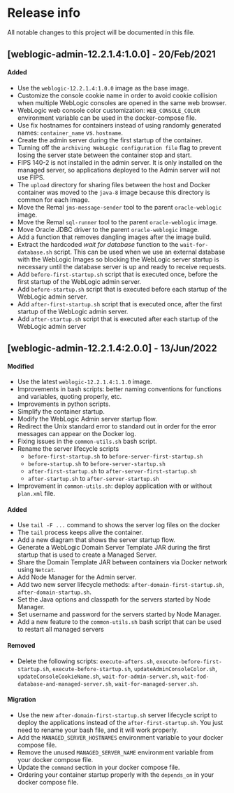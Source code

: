 # Release info

All notable changes to this project will be documented in this file.

## [weblogic-admin-12.2.1.4:1.0.0] - 20/Feb/2021
#### Added
* Use the `weblogic-12.2.1.4:1.0.0` image as the base image.
* Customize the console cookie name in order to avoid cookie collision when multiple WebLogic consoles are opened in the same web browser.
* WebLogic web console color customization: `WEB_CONSOLE_COLOR` environment variable can be used in the docker-compose file.
* Use fix hostnames for containers instead of using randomly generated names: `container_name` vs. `hostname`.
* Create the admin server during the first startup of the container.
* Turning off the `archiving WebLogic configuration file` flag to prevent losing the server state between the container stop and start.
* FIPS 140-2 is not installed in the admin server. It is only installed on the managed server, so applications deployed to the Admin server will not use FIPS.
* The `upload` directory for sharing files between the host and Docker container was moved to the `java-8` image because this directory is common for each image.
* Move the Remal `jms-message-sender` tool to the parent `oracle-weblogic` image.
* Move the Remal `sql-runner` tool to the parent `oracle-weblogic` image.
* Move Oracle JDBC driver to the parent `oracle-weblogic` image.
* Add a function that removes dangling images after the image build.
* Extract the hardcoded _wait for database_ function to the `wait-for-database.sh` script. This can be used when we use an external database with the WebLogic Images so blocking the WebLogic server startup is necessary until the database server is up and ready to receive requests.
* Add `before-first-startup.sh` script that is executed once, before the first startup of the WebLogic admin server.
* Add `before-startup.sh` script that is executed before each startup of the WebLogic admin server.
* Add `after-first-startup.sh` script that is executed once, after the first startup of the WebLogic admin server.
* Add `after-startup.sh` script that is executed after each startup of the WebLogic admin server

## [weblogic-admin-12.2.1.4:2.0.0] - 13/Jun/2022
#### Modified
* Use the latest `weblogic-12.2.1.4:1.1.0` image.
* Improvements in bash scripts: better naming conventions for functions and variables, quoting properly, etc.
* Improvements in python scripts.
* Simplify the container startup.
* Modify the WebLogic Admin server startup flow.
* Redirect the Unix standard error to standard out in order for the error messages can appear on the Docker log.
* Fixing issues in the `common-utils.sh` bash script.
* Rename the server lifecycle scripts
  * `before-first-startup.sh` to `before-server-first-startup.sh`
  * `before-startup.sh` to `before-server-startup.sh`
  * `after-first-startup.sh` to `after-server-first-startup.sh`
  * `after-startup.sh` to `after-server-startup.sh`
* Improvement in `common-utils.sh`: deploy application with or without `plan.xml` file.
#### Added
* Use `tail -F ...` command to shows the server log files on the docker
* The `tail` process keeps alive the container.
* Add a new diagram that shows the server startup flow.
* Generate a WebLogic Domain Server Template JAR during the first startup that is used to create a Managed Server.
* Share the Domain Template JAR between containers via Docker network using `Netcat`.
* Add Node Manager for the Admin server.
* Add two new server lifecycle methods: `after-domain-first-startup.sh`, `after-domain-startup.sh`.
* Set the Java options and classpath for the servers started by Node Manager.
* Set username and password for the servers started by Node Manager.
* Add a new feature to the `common-utils.sh` bash script that can be used to restart all managed servers
#### Removed
* Delete the following scripts: `execute-afters.sh`, `execute-before-first-startup.sh`, `execute-before-startup.sh`, `updateAdminConsoleColor.sh`, `updateConsoleCookieName.sh`, `wait-for-admin-server.sh`, `wait-fod-database-and-managed-server.sh`, `wait-for-managed-server.sh`.
#### Migration
* Use the new `after-domain-first-startup.sh` server lifecycle script to deploy the applications instead of the `after-first-startup.sh`.
  You just need to rename your bash file, and it will work properly.
* Add the `MANAGED_SERVER_HOSTNAMES` environment variable to your docker compose file.
* Remove the unused `MANAGED_SERVER_NAME` environment variable from your docker compose file.
* Update the `command` section in your docker compose file.
* Ordering your container startup properly with the `depends_on` in your docker compose file.
